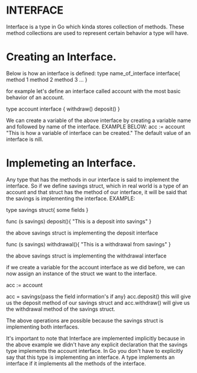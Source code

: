 # INTERFACE

Interface is a type in Go which kinda stores collection of methods. These method collections are used to represent certain behavior a type will have.

# Creating an Interface.

Below is how an interface is defined:
type name_of_interface interface{
    method 1
    method 2
    method 3
    ...
}

for example let's define an interface called account with the most basic behavior of an account.

type account interface {
    withdraw()
    deposit()
}

We can create a variable of the above interface by creating a variable name and followed by name of the interface. EXAMPLE BELOW:
acc := account "This is how a variable of interface can be created." The default value of an interface is nill.

# Implemeting an Interface.

Any type that has the methods in our interface is said to implement the interface. So if we define savings struct, which in real world is a type of an account and that struct has the method of our interface, it will be said that the savings is implementing the interface. EXAMPLE:

type savings struct{
    some fields
}

func (s savings) deposit(){
    "This is a deposit into savings"
}

the above savings struct is implementing the deposit interface

func (s savings) withdrawal(){
    "This is a withdrawal from savings"
}

the above savings struct is implementing the withdrawal interface

if we create a variable for the account interface as we did before, we can now assign an instance of the struct we want to the interface.

acc := account

acc = savings{pass the field information's if any}
 acc.deposit() this will give us the deposit method of our savings struct and acc.withdraw() will give us the withdrawal method of the savings struct.

The above operations are possible because the savings struct is implementing both interfaces.

It's important to note that Interface are implemented implicitly because in the above example we didn't have any explicit declaration that the savings type implements the account interface.
In Go you don't have to explicitly say that this type is implementing an interface. A type implements an interface if it implements all the methods of the interface.
